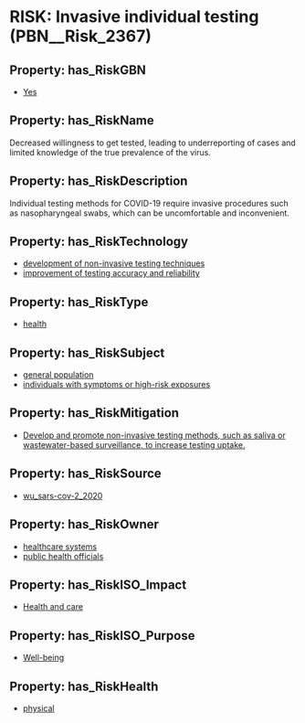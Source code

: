# RISK: __Invasive individual testing__ (PBN__Risk_2367)

## Property: has_RiskGBN

* [Yes](PBN__RiskGBN_1)

## Property: has_RiskName

Decreased willingness to get tested, leading to underreporting of cases and limited knowledge of the true prevalence of the virus.

## Property: has_RiskDescription

Individual testing methods for COVID-19 require invasive procedures such as nasopharyngeal swabs, which can be uncomfortable and inconvenient.

## Property: has_RiskTechnology

* [development of non-invasive testing techniques](PBN__Technology_1972)
* [improvement of testing accuracy and reliability](PBN__Technology_1973)

## Property: has_RiskType

* [health](PBN__RiskType_4)

## Property: has_RiskSubject

* [general population](PBN__Stakeholder_9)
* [individuals with symptoms or high-risk exposures](PBN__Stakeholder_1575)

## Property: has_RiskMitigation

* [Develop and promote non-invasive testing methods, such as saliva or wastewater-based surveillance, to increase testing uptake.](PBN__RiskMitigation_3074)

## Property: has_RiskSource

* [wu_sars-cov-2_2020](PBN__Article_251)

## Property: has_RiskOwner

* [healthcare systems](PBN__Stakeholder_193)
* [public health officials](PBN__Stakeholder_310)

## Property: has_RiskISO_Impact

* [Health and care](PBN__RiskISO_Purpose_0)

## Property: has_RiskISO_Purpose

* [Well-being](PBN__RiskISO_Impact_1)

## Property: has_RiskHealth

* [physical](PBN__RiskHealth_0)

